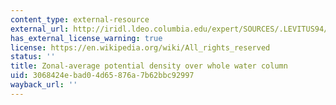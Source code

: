 ```yaml
---
content_type: external-resource
external_url: http://iridl.ldeo.columbia.edu/expert/SOURCES/.LEVITUS94/.ANNUAL/.potdens%5BX%5Daverage%5BY/Z%5DREORDER/%28kg/m3%29unitconvert/1000/sub/CopyStream/precip_colors/DATA/23/28/RANGE/1/object//name//sal2/def/dup/DATA/23/24/25/26/26.5/27/27.5/27.8/28./VALUES/Z/6000/0/RANGE/Y/Z/fig:/colors/contours/%7C/grayMV/:fig/figviewer.html?my.help=more+options&map.Z.units=m&map.Z.plotlast=0.0&map.url=&map.domain=+{+/sal2+28+23+plotrange+/sal2+28+23+plotrange+Y+-90+90+plotrange+Z+6000.+0.0+plotrange+}&map.domainparam=+/plotaxislength+432+psdef+/plotborder+72+psdef+/XOVY+null+psdef&map.zoom=Zoom&map.Z.plotfirst=6000.&map.Y.plotfirst=90S&map.Y.units=degree_north&map.Y.plotlast=90N&map.sal2.plotfirst=28&map.sal2.units=kg/m3&map.sal2.plotlast=23&map.plotaxislength=432&map.plotborder=72&map.fnt=Helvetica&map.fntsze=16&map.XOVY=auto&map.color_smoothing=1
has_external_license_warning: true
license: https://en.wikipedia.org/wiki/All_rights_reserved
status: ''
title: Zonal-average potential density over whole water column
uid: 3068424e-bad0-4d65-876a-7b62bbc92997
wayback_url: ''
---
```

